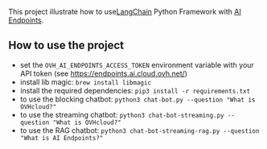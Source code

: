 This project illustrate how to use[LangChain](https://python.langchain.com/v0.2/) Python Framework with [AI Endpoints](https://endpoints.ai.cloud.ovh.net/).

## How to use the project

  - set the `OVH_AI_ENDPOINTS_ACCESS_TOKEN` environment variable with your API token (see https://endpoints.ai.cloud.ovh.net/)
  - install lib magic: `brew install libmagic`
  - install the required dependencies: `pip3 install -r requirements.txt`
  - to use the blocking chatbot: `python3 chat-bot.py --question "What is OVHcloud?"`
  - to use the streaming chatbot: `python3 chat-bot-streaming.py --question "What is OVHcloud?"`
  - to use the RAG chatbot: `python3 chat-bot-streaming-rag.py --question "What is AI Endpoints?"`